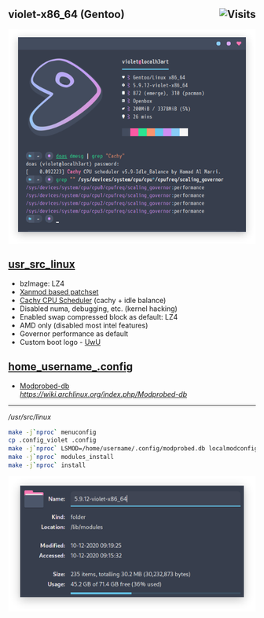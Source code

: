 ## violet-x86_64 (Gentoo)<img alt="Visits" align="right" src="https://badges.pufler.dev/visits/owl4ce/violet-x86_64?style=flat-square&label=&color=success&logo=GitHub&logoColor=white&labelColor=373e4d"/>

<p align="center">
  <img alt="neofetch" align="center" src="./neofetch.png"/>
</p>

## [usr_src_linux](./usr_src_linux)
- bzImage: LZ4
- [Xanmod based patchset](https://gitlab.com/src_prepare/src_prepare-overlay/-/tree/master/sys-kernel/xanmod-sources)
- [Cachy CPU Scheduler](https://github.com/hamadmarri/cacule-cpu-scheduler) (cachy + idle balance)
- Disabled numa, debugging, etc. (kernel hacking)
- Enabled swap compressed block as default: LZ4
- AMD only (disabled most intel features)
- Governor performance as default
- Custom boot logo - [UwU](./usr_src_linux/drivers/video/logo/logo_linux_clut224.ppm)

## [home_username_.config](./home_username_.config)
- [Modprobed-db](https://github.com/graysky2/modprobed-db)  
*https://wiki.archlinux.org/index.php/Modprobed-db*

---
*/usr/src/linux*
```bash
make -j`nproc` menuconfig
cp .config_violet .config
make -j`nproc` LSMOD=/home/username/.config/modprobed.db localmodconfig
make -j`nproc` modules_install
make -j`nproc` install
```
<p align="center">
  <img alt="thunar" align="center" src="./thunar.png"/>
</p>

